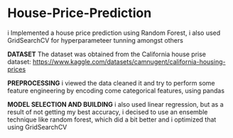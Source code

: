 # House-Price-Prediction
i Implemented a house price prediction using Random Forest, i also used GridSearchCV for hyperparameteer tunning amongst others 

**DATASET**
The dataset was obtained from the California house prise dataset: https://www.kaggle.com/datasets/camnugent/california-housing-prices

**PREPROCESSING**
i viewed the data cleaned it and try to perform some feature engineering by encoding come categorical features, using pandas

**MODEL SELECTION AND BUILDING** 
i also used linear regression, but as a result of not getting my best accuracy, i decised to use an ensemble technique like random forest, which did a bit better and i optimized that using GridSearchCV

